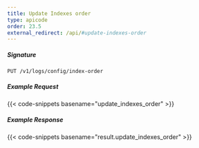```yaml
---
title: Update Indexes order
type: apicode
order: 23.5
external_redirect: /api/#update-indexes-order
---
```


##### Signature

`PUT /v1/logs/config/index-order`

##### Example Request

{{< code-snippets basename="update_indexes_order" >}}

##### Example Response

{{< code-snippets basename="result.update_indexes_order" >}}
